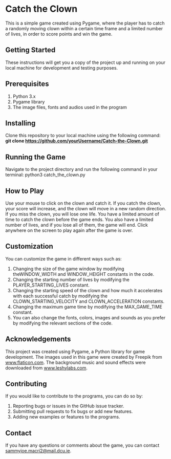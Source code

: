 # **Catch the Clown**
This is a simple game created using Pygame, where the player has to catch a randomly moving clown within a certain time frame and a limited number of lives, in order to score points and win the game.

## **Getting Started**
These instructions will get you a copy of the project up and running on your local machine for development and testing purposes.

## **Prerequisites**
1. Python 3.x
2. Pygame library
3. The image files, fonts and audios used in the program

## **Installing**
Clone this repository to your local machine using the following command:
**git clone https://github.com/yourUsername/Catch-the-Clown.git**

## **Running the Game**
Navigate to the project directory and run the following command in your terminal:
python3 catch_the_clown.py

## **How to Play**
Use your mouse to click on the clown and catch it.
If you catch the clown, your score will increase, and the clown will move in a new random direction.
If you miss the clown, you will lose one life.
You have a limited amount of time to catch the clown before the game ends.
You also have a limited number of lives, and if you lose all of them, the game will end.
Click anywhere on the screen to play again after the game is over.

## **Customization**
You can customize the game in different ways such as:
1. Changing the size of the game window by modifying theWINDOW_WIDTH and WINDOW_HEIGHT constants in the code.
2. Changing the starting number of lives by modifying the PLAYER_STARTING_LIVES constant.
3. Changing the starting speed of the clown and how much it accelerates with each successful catch by modifying the CLOWN_STARTING_VELOCITY and CLOWN_ACCELERATION constants.
4. Changing the maximum game time by modifying the MAX_GAME_TIME constant.
5. You can also change the fonts, colors, images and sounds as you prefer by modifying the relevant sections of the code.

## **Acknowledgements**
This project was created using Pygame, a Python library for game development. The images used in this game were created by Freepik from www.flaticon.com. The background music and sound effects were downloaded from www.leshylabs.com.

## **Contributing**
If you would like to contribute to the programs, you can do so by:
1. Reporting bugs or issues in the GitHub issue tracker.
2. Submitting pull requests to fix bugs or add new features.
2. Adding new examples or features to the programs.

## **Contact**
If you have any questions or comments about the game, you can contact sammyjoe.macri2@mail.dcu.ie.

